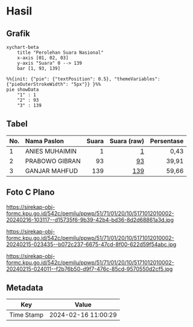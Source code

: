 # Hasil

## Grafik

```mermaid
xychart-beta
    title "Perolehan Suara Nasional"
    x-axis [01, 02, 03]
    y-axis "Suara" 0 --> 139
    bar [1, 93, 139]
```

```mermaid
%%{init: {"pie": {"textPosition": 0.5}, "themeVariables": {"pieOuterStrokeWidth": "5px"}} }%%
pie showData
    "1" : 1
    "2" : 93
    "3" : 139
```

## Tabel

| No. | Nama Paslon    | Suara | Suara (raw) | Persentase |
|:--- |:-------------- | -----:| -----------:| ----------:|
| 1   | ANIES MUHAIMIN | 1     | [1][p-1]    | 0,43       |
| 2   | PRABOWO GIBRAN | 93    | [93][p-2]   | 39,91      |
| 3   | GANJAR MAHFUD  | 139   | [139][p-3]  | 59,66      |


[p-1]: https://github.com/gigit-pemilu/pemilu-2024/blob/main/pilpres/hitung-suara/sub/51-bali/sub/71-kota-denpasar/sub/01-denpasar-selatan/sub/2010-sanur-kauh/sub/002-tps/sub/paslon-1.txt
[p-2]: https://github.com/gigit-pemilu/pemilu-2024/blob/main/pilpres/hitung-suara/sub/51-bali/sub/71-kota-denpasar/sub/01-denpasar-selatan/sub/2010-sanur-kauh/sub/002-tps/sub/paslon-2.txt
[p-3]: https://github.com/gigit-pemilu/pemilu-2024/blob/main/pilpres/hitung-suara/sub/51-bali/sub/71-kota-denpasar/sub/01-denpasar-selatan/sub/2010-sanur-kauh/sub/002-tps/sub/paslon-3.txt

## Foto C Plano

https://sirekap-obj-formc.kpu.go.id/542c/pemilu/ppwp/51/71/01/20/10/5171012010002-20240216-103117--d15735f6-9b39-42b4-bd36-8d2d68861a3d.jpg

https://sirekap-obj-formc.kpu.go.id/542c/pemilu/ppwp/51/71/01/20/10/5171012010002-20240215-023435--b072c237-6675-47cd-8f00-622d59f54abc.jpg

https://sirekap-obj-formc.kpu.go.id/542c/pemilu/ppwp/51/71/01/20/10/5171012010002-20240215-024011--f2b76b50-d9f7-476c-85cd-9570550d2cf5.jpg


## Metadata

| Key        | Value               |
| ---------- | ------------------- |
| Time Stamp | 2024-02-16 11:00:29 |



